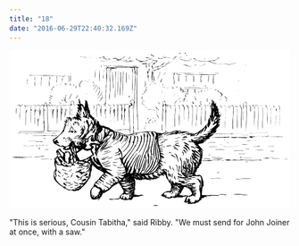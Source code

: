 ```yaml
---
title: "18"
date: "2016-06-29T22:40:32.169Z"
---
```




![SAMUEL WHISKERS](./pic34.gif)


"This is serious, Cousin Tabitha," said Ribby. "We must send for John Joiner at once, with a saw."


